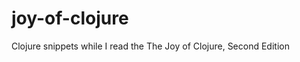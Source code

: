 joy-of-clojure
==============

Clojure snippets while I read the The Joy of Clojure, Second Edition
